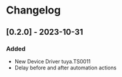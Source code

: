 # Changelog

## [0.2.0] - 2023-10-31

### Added

- New Device Driver tuya.TS0011
- Delay before and after automation actions
